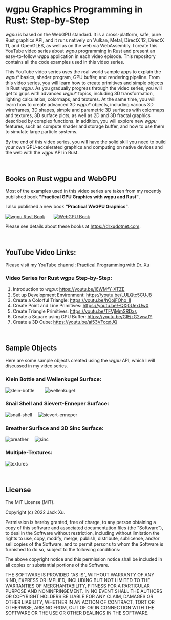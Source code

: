 # wgpu Graphics Programming in Rust: Step-by-Step 

*wgpu* is based on the WebGPU standard. It is a cross-platform, safe, pure Rust graphics API, and it runs natively on Vulkan, Metal, DirectX 12, DirectX 11, and OpenGLES, as well as on the web via WebAssembly. I create this YouTube video series about *wgpu* programming in Rust and present an easy-to-follow *wgpu* application in each video episode. 
This repository contains all the code examples used in this video series.

This YouTube video series uses the real-world sample apps to explain the *wgpu** basics, shader program, GPU buffer, and rendering pipeline. From this video series, you will learn how to create primitives and simple objects in Rust *wgpu*. As you gradually progress through the video series, you will get to grips with advanced *wgpu** topics, including 3D transformation, lighting calculation, colormaps, and textures. At the same time, you will learn how to create advanced 3D *wgpu** objects, including various 3D wireframes, 3D shapes, simple and parametric 3D surfaces with 
colormaps and textures, 3D surface plots, as well as 2D and 3D fractal graphics described by complex functions. In addition, you will explore new *wgpu* features, such as compute shader and storage buffer, and how to use them to simulate large particle systems.

By the end of this video series, you will have the solid skill you need to build your own GPU-accelerated graphics and computing on native devices and the web with the *wgpu* API in Rust. 

<br />

## Books on Rust wgpu and WebGPU
Most of the examples used in this video series are taken from my recently published book **"Practical GPU Graphics with wgpu and Rust"**. 

I also published a new book **"Practical WeGPU Graphics"**.

[![wgpu Rust Book](assets/wgpu01.png)](https://drxudotnet.com)&nbsp;&nbsp;&nbsp;&nbsp;&nbsp;&nbsp; [![WebGPU Book](assets/webgpu01.png)](https://drxudotnet.com)

Please see details about these books at https://drxudotnet.com. 

<br />

## YouTube Video Links:

Please visit my YouTube channel: [Practical Programming with Dr. Xu](https://www.youtube.com/c/PracticalProgrammingWithDrXu)



### Video Series for Rust wgpu Step-by-Step:

1. Introduction to *wgpu*: https://youtu.be/i6WMfY-XTZE
2. Set up Development Environment: https://youtu.be/LULQtc5CUJ8 
3. Create a Colorful Triangle: https://youtu.be/hOojFOho_lI
4. Create Point and Line Primitives: https://youtu.be/-QXj0UexUw0
5. Create Triangle Primitives: https://youtu.be/TFVjMmSRDxs
6. Create a Square using GPU Buffer: https://youtu.be/GIEjzG2wwJY
7. Create a 3D Cube: https://youtu.be/ai53VFoqdJQ

<br />

## Sample Objects 
Here are some sample objects created using the *wgpu* API, which I will discussed in my video series.

### Klein Bottle and Wellenkugel Surface:
![klein-bottle](assets/klein-bottle.png) &nbsp;&nbsp;&nbsp;&nbsp;&nbsp;&nbsp; ![wellenkugel](assets/wellenkugel.png) 

### Snail Shell and Sievert-Enneper Surface:
![snail-shell](assets/snail-shell.png) &nbsp;&nbsp;&nbsp; ![sievert-enneper](assets/sievert-enneper.png)

### Breather Surface and 3D Sinc Surface:
![breather](assets/breather.png) &nbsp;&nbsp;&nbsp; ![sinc](assets/sinc.png) 

### Multiple-Textures:
![textures](assets/textures.png) 

<br />

## License

The MIT License (MIT).

Copyright (c) 2022 Jack Xu.

Permission is hereby granted, free of charge, to any person obtaining a copy of this software and associated documentation files (the "Software"), to deal in the Software without restriction, including without limitation the rights to use, copy, modify, merge, publish, distribute, sublicense, and/or sell copies of the Software, and to permit persons to whom the Software is furnished to do so, subject to the following conditions:

The above copyright notice and this permission notice shall be included in all copies or substantial portions of the Software.

THE SOFTWARE IS PROVIDED "AS IS", WITHOUT WARRANTY OF ANY KIND, EXPRESS OR IMPLIED, INCLUDING BUT NOT LIMITED TO THE WARRANTIES OF MERCHANTABILITY, FITNESS FOR A PARTICULAR PURPOSE AND NONINFRINGEMENT. IN NO EVENT SHALL THE AUTHORS OR COPYRIGHT HOLDERS BE LIABLE FOR ANY CLAIM, DAMAGES OR OTHER LIABILITY, WHETHER IN AN ACTION OF CONTRACT, TORT OR OTHERWISE, ARISING FROM, OUT OF OR IN CONNECTION WITH THE SOFTWARE OR THE USE OR OTHER DEALINGS IN THE SOFTWARE.
 
